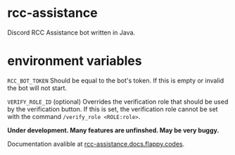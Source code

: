 # rcc-assistance
Discord RCC Assistance bot written in Java.

# environment variables
`RCC_BOT_TOKEN` Should be equal to the bot's token. If this is empty or invalid the bot will not start.

`VERIFY_ROLE_ID` (optional) Overrides the verification role that should be used by the verification button. If this is set, the verification role cannot be set with the command `/verify_role <ROLE:role>`.

**Under development. Many features are unfinshed. May be very buggy.**

Documentation avalible at [rcc-assistance.docs.flappy.codes](http://rcc-assistance.docs.flappy.codes).
